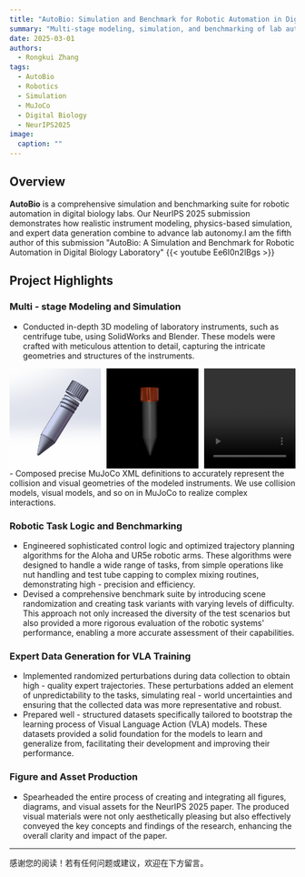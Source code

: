```yaml
---
title: "AutoBio: Simulation and Benchmark for Robotic Automation in Digital Biology Laboratory"
summary: "Multi-stage modeling, simulation, and benchmarking of lab automation tasks in MuJoCo."
date: 2025-03-01
authors:
  - Rongkui Zhang
tags:
  - AutoBio
  - Robotics
  - Simulation
  - MuJoCo
  - Digital Biology
  - NeurIPS2025
image:
  caption: ""
---
```


## Overview

**AutoBio** is a comprehensive simulation and benchmarking suite for robotic automation in digital biology labs. Our NeurIPS 2025 submission demonstrates how realistic instrument modeling, physics-based simulation, and expert data generation combine to advance lab autonomy.I am the fifth author of this submission "AutoBio: A Simulation and Benchmark for Robotic Automation in Digital Biology Laboratory"
{{< youtube Ee6I0n2lBgs >}}

## Project Highlights

### Multi - stage Modeling and Simulation
- Conducted in-depth 3D modeling of laboratory instruments, such as centrifuge tube, using SolidWorks and Blender. These models were crafted with meticulous attention to detail, capturing the intricate geometries and structures of the instruments.
<div style="display: flex; gap: 10px;">
  <img src="1-5ml_1.png" alt="1-5ml view 1" style="width:32%;" />
  <img src="1-5ml_2.png" alt="1-5ml view 2" style="width:32%;" />
    <video src="video.mp4" controls style="width:32%; height:auto;">
  </iframe>
</div>
- Composed precise MuJoCo XML definitions to accurately represent the collision and visual geometries of the modeled instruments. We use collision models, visual models, and so on in MuJoCo to realize complex interactions.
  
### Robotic Task Logic and Benchmarking
- Engineered sophisticated control logic and optimized trajectory planning algorithms for the Aloha and UR5e robotic arms. These algorithms were designed to handle a wide range of tasks, from simple operations like nut handling and test tube capping to complex mixing routines, demonstrating high - precision and efficiency.
- Devised a comprehensive benchmark suite by introducing scene randomization and creating task variants with varying levels of difficulty. This approach not only increased the diversity of the test scenarios but also provided a more rigorous evaluation of the robotic systems' performance, enabling a more accurate assessment of their capabilities.

### Expert Data Generation for VLA Training
- Implemented randomized perturbations during data collection to obtain high - quality expert trajectories. These perturbations added an element of unpredictability to the tasks, simulating real - world uncertainties and ensuring that the collected data was more representative and robust.
- Prepared well - structured datasets specifically tailored to bootstrap the learning process of Visual Language Action (VLA) models. These datasets provided a solid foundation for the models to learn and generalize from, facilitating their development and improving their performance.

### Figure and Asset Production
- Spearheaded the entire process of creating and integrating all figures, diagrams, and visual assets for the NeurIPS 2025 paper. The produced visual materials were not only aesthetically pleasing but also effectively conveyed the key concepts and findings of the research, enhancing the overall clarity and impact of the paper. 

---

感谢您的阅读！若有任何问题或建议，欢迎在下方留言。
